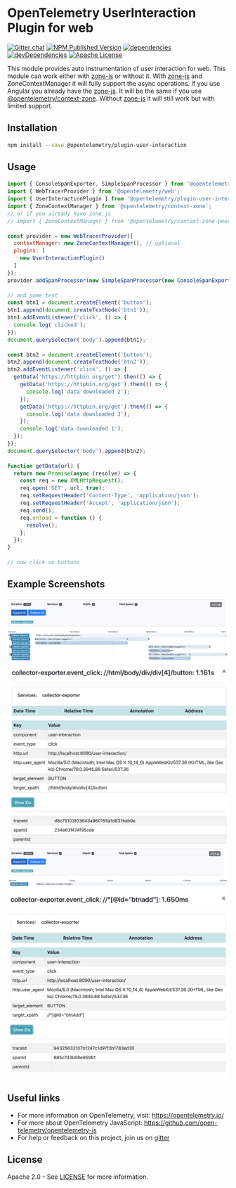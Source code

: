 # OpenTelemetry UserInteraction Plugin for web
[![Gitter chat][gitter-image]][gitter-url]
[![NPM Published Version][npm-img]][npm-url]
[![dependencies][dependencies-image]][dependencies-url]
[![devDependencies][devDependencies-image]][devDependencies-url]
[![Apache License][license-image]][license-image]

This module provides auto instrumentation of user interaction for web.
This module can work either with [zone-js] or without it.
With [zone-js] and ZoneContextManager it will fully support the async operations.
If you use Angular you already have the [zone-js]. It will be the same if you use [@opentelemetry/context-zone].
Without [zone-js] it will still work but with limited support.

## Installation

```bash
npm install --save @opentelemetry/plugin-user-interaction
```

## Usage

```js
import { ConsoleSpanExporter, SimpleSpanProcessor } from '@opentelemetry/tracing';
import { WebTracerProvider } from '@opentelemetry/web';
import { UserInteractionPlugin } from '@opentelemetry/plugin-user-interaction';
import { ZoneContextManager } from '@opentelemetry/context-zone';
// or if you already have zone.js
// import { ZoneContextManager } from '@opentelemetry/context-zone-peer-dep';

const provider = new WebTracerProvider({
  contextManager: new ZoneContextManager(), // optional
  plugins: [
    new UserInteractionPlugin()
  ]
});
provider.addSpanProcessor(new SimpleSpanProcessor(new ConsoleSpanExporter()));

// and some test
const btn1 = document.createElement('button');
btn1.append(document.createTextNode('btn1'));
btn1.addEventListener('click', () => {
  console.log('clicked');
});
document.querySelector('body').append(btn1);

const btn2 = document.createElement('button');
btn2.append(document.createTextNode('btn2'));
btn2.addEventListener('click', () => {
  getData('https://httpbin.org/get').then(() => {
    getData('https://httpbin.org/get').then(() => {
      console.log('data downloaded 2');
    });
    getData('https://httpbin.org/get').then(() => {
      console.log('data downloaded 3');
    });
    console.log('data downloaded 1');
  });
});
document.querySelector('body').append(btn2);

function getData(url) {
  return new Promise(async (resolve) => {
    const req = new XMLHttpRequest();
    req.open('GET', url, true);
    req.setRequestHeader('Content-Type', 'application/json');
    req.setRequestHeader('Accept', 'application/json');
    req.send();
    req.onload = function () {
      resolve();
    };
  });
}

// now click on buttons

```

## Example Screenshots
![Screenshot of the running example](images/main.jpg)
![Screenshot of the running example](images/click.jpg)
![Screenshot of the running example](images/main-sync.jpg)
![Screenshot of the running example](images/click-sync.jpg)

## Useful links
- For more information on OpenTelemetry, visit: <https://opentelemetry.io/>
- For more about OpenTelemetry JavaScript: <https://github.com/open-telemetry/opentelemetry-js>
- For help or feedback on this project, join us on [gitter][gitter-url]

## License

Apache 2.0 - See [LICENSE][license-url] for more information.

[gitter-image]: https://badges.gitter.im/open-telemetry/opentelemetry-js.svg
[gitter-url]: https://gitter.im/open-telemetry/opentelemetry-node?utm_source=badge&utm_medium=badge&utm_campaign=pr-badge&utm_content=badge
[license-url]: https://github.com/open-telemetry/opentelemetry-js/blob/master/LICENSE
[license-image]: https://img.shields.io/badge/license-Apache_2.0-green.svg?style=flat
[dependencies-image]: https://david-dm.org/open-telemetry/opentelemetry-js/status.svg?path=packages/opentelemetry-plugin-user-interaction
[dependencies-url]: https://david-dm.org/open-telemetry/opentelemetry-js?path=packages%2Fopentelemetry-plugin-user-interaction
[devDependencies-image]: https://david-dm.org/open-telemetry/opentelemetry-js/dev-status.svg?path=packages/opentelemetry-plugin-user-interaction
[devDependencies-url]: https://david-dm.org/open-telemetry/opentelemetry-js?path=packages%2Fopentelemetry-plugin-user-interaction&type=dev
[npm-url]: https://www.npmjs.com/package/@opentelemetry/plugin-user-interaction
[npm-img]: https://badge.fury.io/js/%40opentelemetry%2Fplugin-user-interaction.svg
[zone-js]: https://www.npmjs.com/package/zone.js
[@opentelemetry/context-zone]: https://www.npmjs.com/package/@opentelemetry/context-zone
